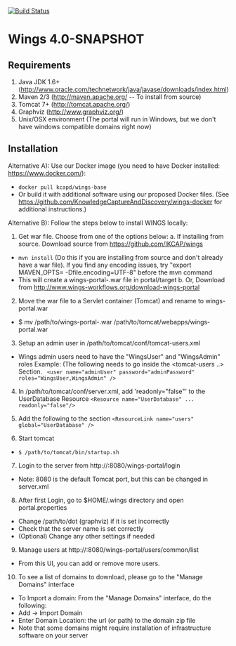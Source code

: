  [![Build Status](https://travis-ci.org/KnowledgeCaptureAndDiscovery/wings.svg?branch=master)](https://travis-ci.org/KnowledgeCaptureAndDiscovery/wings)

Wings 4.0-SNAPSHOT
==================

Requirements
------------
1. Java JDK 1.6+ (http://www.oracle.com/technetwork/java/javase/downloads/index.html)
2. Maven 2/3 (http://maven.apache.org/ -- To install from source)
3. Tomcat 7+ (http://tomcat.apache.org/)
4. Graphviz (http://www.graphviz.org/)
5. Unix/OSX environment (The portal will run in Windows, but we don't have windows 
compatible domains right now)

Installation
-------------
Alternative A): Use our Docker image (you need to have Docker installed: https://www.docker.com/):
- `docker pull kcapd/wings-base`
- Or build it with additional software using our proposed Docker files. (See https://github.com/KnowledgeCaptureAndDiscovery/wings-docker for additional instructions.)

Alternative B): Follow the steps below to install WINGS locally:
1. Get war file. Choose from one of the options below:
a. If installing from source. Download source from https://github.com/IKCAP/wings
- `mvn install` (Do this if you are installing from source and don't already have a war file). If you find any encoding issues, try "export MAVEN_OPTS= -Dfile.encoding=UTF-8" before the mvn command
- This will create a wings-portal-<version>.war file in portal/target
b. Or, Download from http://www.wings-workflows.org/download-wings-portal

2. Move the war file to a Servlet container (Tomcat) and rename to wings-portal.war
- $ mv /path/to/wings-portal-<version>.war /path/to/tomcat/webapps/wings-portal.war

3. Setup an admin user in /path/to/tomcat/conf/tomcat-users.xml
- Wings admin users need to have the "WingsUser" and "WingsAdmin" roles
Example: (The following needs to go inside the <tomcat-users ..> Section.
` <user name="adminUser" password="adminPassword" roles="WingsUser,WingsAdmin" />`

4. In /path/to/tomcat/conf/server.xml, add 'readonly="false"' to the UserDatabase Resource 
`<Resource name="UserDatabase" ...  readonly="false"/>`

5. Add the following to the <Context> section
`<ResourceLink name="users" global="UserDatabase" />`

6. Start tomcat
- `$ /path/to/tomcat/bin/startup.sh`

7. Login to the server from http://<your-server-name>:8080/wings-portal/login
- Note: 8080 is the default Tomcat port, but this can be changed in server.xml

8. After first Login, go to $HOME/.wings directory and open portal.properties
- Change /path/to/dot (graphviz) if it is set incorrectly
- Check that the server name is set correctly
- (Optional) Change any other settings if needed

9. Manage users at http://<your-server-name>:8080/wings-portal/users/common/list
- From this UI, you can add or remove more users.

10. To see a list of domains to download, please go to the "Manage Domains" interface
- To Import a domain: From the "Manage Domains" interface, do the following:
- Add -> Import Domain
- Enter Domain Location: the url (or path) to the domain zip file
- Note that some domains might require installation of infrastructure software on your server
